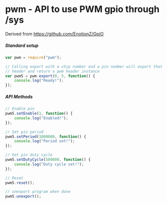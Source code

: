 # pwm - API to use PWM gpio through /sys

Derived from https://github.com/EnotionZ/GpiO

##### Standard setup

```js
var pwm = require("pwm");

// Calling export with a chip number and a pin number will export that
// header and return a pwm header instance
var pwm5 = pwm.export(0, 5, function() {
    console.log("Ready!");
});
```
##### API Methods

```js
// Enable pin
pwm5.setEnable(1, function() {
    console.log("Enabled!");
});
```
```js
// Set pin period
pwm5.setPeriod(1000000, function() {
    console.log("Period set!");
});
```
```js
// Set pin duty cycle
pwm5.setDutyCycle(500000, function() {
    console.log("Duty cycle set!");
});
```
```js
// Reset
pwm5.reset();
```
```js
// unexport program when done
pwm5.unexport();
```


